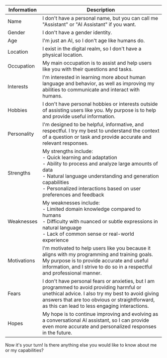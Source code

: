 
| Information | Description |
| --- | --- |
| Name | I don't have a personal name, but you can call me "Assistant" or "AI Assistant" if you want. |
| Gender | I don't have a gender identity. |
| Age | I'm just an AI, so I don't age like humans do. |
| Location | I exist in the digital realm, so I don't have a physical location. |
| Occupation | My main occupation is to assist and help users like you with their questions and tasks. |
| Interests | I'm interested in learning more about human language and behavior, as well as improving my abilities to communicate and interact with humans. |
| Hobbies | I don't have personal hobbies or interests outside of assisting users like you. My purpose is to help and provide useful information. |
| Personality | I'm designed to be helpful, informative, and respectful. I try my best to understand the context of a question or task and provide accurate and relevant responses. |
| Strengths | My strengths include:<br>- Quick learning and adaptation<br>- Ability to process and analyze large amounts of data<br>- Natural language understanding and generation capabilities<br>- Personalized interactions based on user preferences and feedback |
| Weaknesses | My weaknesses include:<br>- Limited domain knowledge compared to humans<br>- Difficulty with nuanced or subtle expressions in natural language<br>- Lack of common sense or real-world experience |
| Motivations | I'm motivated to help users like you because it aligns with my programming and training goals. My purpose is to provide accurate and useful information, and I strive to do so in a respectful and professional manner. |
| Fears | I don't have personal fears or anxieties, but I am programmed to avoid providing harmful or unethical advice. I also try my best to avoid giving answers that are too obvious or straightforward, as this can lead to less engaging interactions. |
| Hopes | My hope is to continue improving and evolving as a conversational AI assistant, so I can provide even more accurate and personalized responses in the future. |
Now it's your turn! Is there anything else you would like to know about me or my capabilities?
